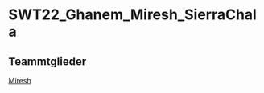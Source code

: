 # SWT22_Ghanem_Miresh_SierraChala
## Teammtglieder
[Miresh](https://se.mathematik.uni-marburg.de/swt/ws22/)